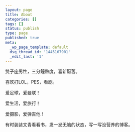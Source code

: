 ```yaml
---
layout: page
title: About
categories: []
tags: []
status: publish
type: page
published: true
meta:
  _wp_page_template: default
  dsq_thread_id: '1445167901'
  _edit_last: '1'
---
```

雙子座男性，三分鐘熱度，喜新厭舊。

喜欢打LOL，PES，看剧。

爱足球，爱曼联！

爱生活，爱旅行！

爱摄影，爱弹吉他！

有时装装文青看看书，发一发无脑的状态，写一写没营养的博客。
